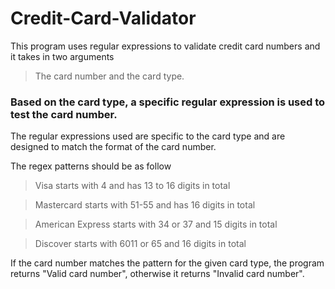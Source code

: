 # Credit-Card-Validator

This program uses regular expressions to validate credit card numbers and it takes in two arguments

> The card number and the card type. 

### Based on the card type, a specific regular expression is used to test the card number. 

The regular expressions used are specific to the card type and are designed to match the format of the card number. 

The regex patterns should be as follow

> Visa starts with 4 and has 13 to 16 digits in total

> Mastercard starts with 51-55 and has 16 digits in total

> American Express starts with 34 or 37 and 15 digits in total 

> Discover starts with 6011 or 65 and 16 digits in total

If the card number matches the pattern for the given card type, the program returns "Valid card number", otherwise it returns "Invalid card number".

